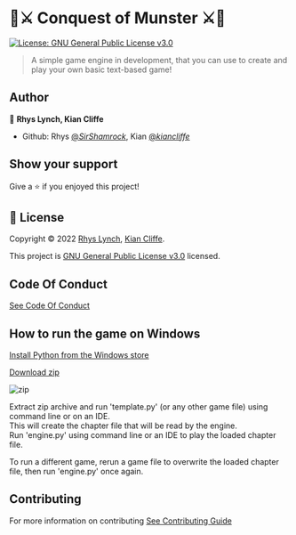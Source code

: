 #  🏰⚔️ Conquest of Munster ⚔️🏰
[![License: GNU General Public License v3.0](https://img.shields.io/badge/License-GPL%20v3-yellow)](https://www.gnu.org/licenses/gpl-3.0.en.html)

>A simple game engine in development, that you can use to create and play your own basic text-based game!

## Author

👤 **Rhys Lynch, Kian Cliffe**

* Github: Rhys [@_SirShamrock_](https://github.com/SirShamrock), Kian [@_kiancliffe_](https://github.com/kiancliffe)

## Show your support

Give a ⭐️ if you enjoyed this project!


## 📝 License

Copyright © 2022 [Rhys Lynch](https://github.com/SirShamrock), [Kian Cliffe](https://github.com/kiancliffe).

This project is [GNU General Public License v3.0](https://www.gnu.org/licenses/gpl-3.0.en.html) licensed.


## Code Of Conduct

[See Code Of Conduct](https://github.com/kiancliffe/Conquest-Of-Munster/blob/main/CODE-OF-CONDUCT.md)


## How to run the game on Windows

[Install Python from the Windows store](https://www.microsoft.com/en-us/p/python-39/9p7qfqmjrfp7?activetab=pivot:overviewtab)

[Download zip](https://github.com/kiancliffe/Conquest-Of-Munster)

![zip](https://github.com/lukasgrabowicz/Conquest-Of-Munster/blob/main/Capture.PNG)

Extract zip archive and run 'template.py' (or any other game file) using command line or on an IDE.  
This will create the chapter file that will be read by the engine.  
Run 'engine.py' using command line or an IDE to play the loaded chapter file.  

To run a different game, rerun a game file to overwrite the loaded chapter file, then run 'engine.py' once again.

## Contributing

For more information on contributing [See Contributing Guide](https://github.com/kiancliffe/Conquest-Of-Munster/blob/main/contributing.md)
